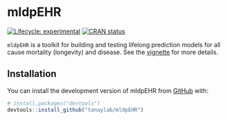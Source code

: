 
<!-- README.md is generated from README.Rmd. Please edit that file -->

# mldpEHR

<!-- badges: start -->

[![Lifecycle:
experimental](https://img.shields.io/badge/lifecycle-experimental-orange.svg)](https://lifecycle.r-lib.org/articles/stages.html#experimental)
[![CRAN
status](https://www.r-pkg.org/badges/version/mldpEHR)](https://CRAN.R-project.org/package=mldpEHR)
<!-- badges: end -->

`mldpEHR` is a toolkit for building and testing lifelong prediction
models for all cause mortality (longevity) and disease. See the
[vignette](https://tanaylab.github.io/mldpEHR/articles/mldpEHR.html) for
more details.

## Installation

You can install the development version of mldpEHR from
[GitHub](https://github.com/) with:

``` r
# install.packages("devtools")
devtools::install_github("tanaylab/mldpEHR")
```
